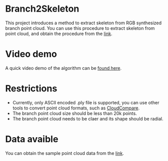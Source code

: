 # Branch2Skeleton
This project introduces a method to extract skeleton from RGB synthesized branch point cloud. You can use this procedure to extract skeleton from point cloud, and obtain the procedure from the [link]().

# Video demo
A quick video demo of the algorithm can be [found here](https://youtu.be/cq_7MVMzZ90).
  
# Restrictions
- Currently, only ASCII encoded .ply file is supported, you can use other tools to convert point cloud formats, such as [CloudCompare](https://github.com/CloudCompare/CloudCompare).
- The branch point cloud size should be less than 20k points.
- The branch point cloud needs to be claer and its shape should be radial.

# Data avaible
You can obtain the sample point cloud data from the [link]().
